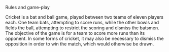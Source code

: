 Rules and game-play

Cricket is a bat and ball game, played between two teams of eleven players each. One team bats, attempting to score runs, while the other bowls and fields the ball, attempting to restrict the scoring and dismiss the batsmen. The objective of the game is for a team to score more runs than its opponent. In some forms of cricket, it may also be necessary to dismiss the opposition in order to win the match, which would otherwise be drawn.
